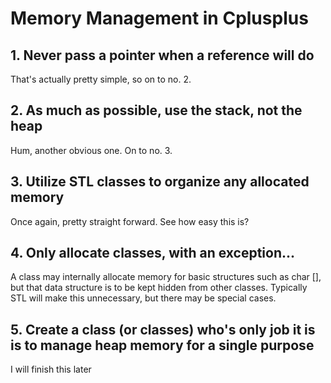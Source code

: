 # Memory Management in Cplusplus

## 1. Never pass a pointer when a reference will do
That's actually pretty simple, so on to no. 2.
## 2. As much as possible, use the stack, not the heap
Hum, another obvious one. On to no. 3.
## 3. Utilize STL classes to organize any allocated memory
Once again, pretty straight forward. See how easy this is?
## 4. Only allocate classes, with an exception...
A class may internally allocate memory for basic structures such as char [], but that data structure is to be kept hidden from other classes. Typically STL will make this unnecessary, but there may be special cases.
## 5. Create a class (or classes) who's only job it is is to manage heap memory for a single purpose

I will finish this later
